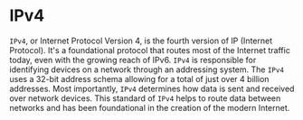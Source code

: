 # IPv4

`IPv4`, or Internet Protocol Version 4, is the fourth version of IP (Internet Protocol). It's a foundational protocol that routes most of the Internet traffic today, even with the growing reach of IPv6. `IPv4` is responsible for identifying devices on a network through an addressing system. The `IPv4` uses a 32-bit address schema allowing for a total of just over 4 billion addresses. Most importantly, `IPv4` determines how data is sent and received over network devices. This standard of `IPv4` helps to route data between networks and has been foundational in the creation of the modern Internet.